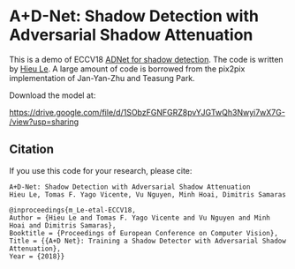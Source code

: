
# A+D-Net: Shadow Detection with Adversarial Shadow Attenuation


This is a demo of ECCV18 [ADNet for shadow detection](https://arxiv.org/abs/1712.01361). The code is written by [Hieu Le](https://lmhieu612.github.io). A large amount of code is borrowed from the pix2pix implementation of Jan-Yan-Zhu and Teasung Park. 

Download the model at:

https://drive.google.com/file/d/1SObzFGNFGRZ8pvYJGTwQh3Nwyi7wX7G-/view?usp=sharing

## Citation
If you use this code for your research, please cite:

```
A+D-Net: Shadow Detection with Adversarial Shadow Attenuation
Hieu Le, Tomas F. Yago Vicente, Vu Nguyen, Minh Hoai, Dimitris Samaras

@inproceedings{m_Le-etal-ECCV18, 
Author = {Hieu Le and Tomas F. Yago Vicente and Vu Nguyen and Minh Hoai and Dimitris Samaras}, 
Booktitle = {Proceedings of European Conference on Computer Vision}, 
Title = {{A+D Net}: Training a Shadow Detector with Adversarial Shadow Attenuation}, 
Year = {2018}} 
```
